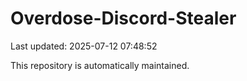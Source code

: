# Overdose-Discord-Stealer

Last updated: 2025-07-12 07:48:52

This repository is automatically maintained.
